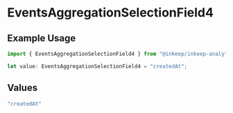 # EventsAggregationSelectionField4

## Example Usage

```typescript
import { EventsAggregationSelectionField4 } from "@inkeep/inkeep-analytics/models/components";

let value: EventsAggregationSelectionField4 = "createdAt";
```

## Values

```typescript
"createdAt"
```